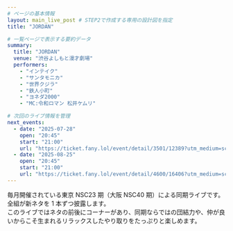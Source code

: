```yaml
---
# ページの基本情報
layout: main_live_post # STEP2で作成する専用の設計図を指定
title: "JORDAN"

# 一覧ページで表示する要約データ
summary:
  title: "JORDAN"
  venue: "渋谷よしもと漫才劇場"
  performers:
    - "インテイク"
    - "サンタモニカ"
    - "世界クジラ"
    - "鉄人小町"
    - "ヨネダ2000"
    - "MC:令和ロマン 松井ケムリ"

# 次回のライブ情報を管理
next_events:
  - date: "2025-07-28"
    open: "20:45"
    start: "21:00"
    url: "https://ticket.fany.lol/event/detail/3501/12389?utm_medium=schedule&utm_source=shibuya_manzaigekijyo&utm_campaign=JORDAN"
  - date: "2025-08-25"
    open: "20:45"
    start: "21:00"
    url: "https://ticket.fany.lol/event/detail/4600/16406?utm_medium=schedule&utm_source=shibuya_manzaigekijyo&utm_campaign=JORDAN"
---
```


毎月開催されている東京 NSC23 期（大阪 NSC40 期）による同期ライブです。<br>
全組が新ネタを 1 本ずつ披露します。<br>
このライブではネタの前後にコーナーがあり、同期ならではの団結力や、仲が良いからこそ生まれるリラックスしたやり取りをたっぷりと楽しめます。<br>
